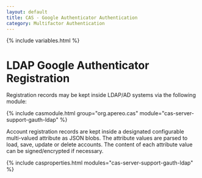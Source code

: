 ```yaml
---
layout: default
title: CAS - Google Authenticator Authentication
category: Multifactor Authentication
---
```


{% include variables.html %}

# LDAP Google Authenticator Registration

Registration records may be kept inside LDAP/AD systems via the following module:

{% include casmodule.html group="org.apereo.cas" module="cas-server-support-gauth-ldap" %}

Account registration records are kept inside a designated configurable multi-valued 
attribute as JSON blobs. The attribute values are parsed
to load, save, update or delete accounts. The content of each attribute value can be signed/encrypted if necessary. 

{% include casproperties.html modules="cas-server-support-gauth-ldap" %}
